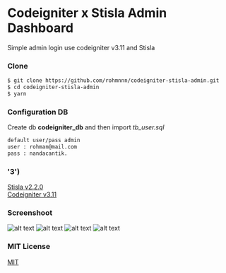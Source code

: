 # Codeigniter x Stisla Admin Dashboard

Simple admin login use codeigniter v3.11 and Stisla 



### Clone
```sh
$ git clone https://github.com/rohmnnn/codeigniter-stisla-admin.git
$ cd codeigniter-stisla-admin
$ yarn
```

### Configuration DB
Create db **codeigniter_db** and then import *tb_user.sql*

```sh
default user/pass admin
user : rohman@mail.com
pass : nandacantik.
```

### '3')
[Stisla v2.2.0](https://getstisla.com/)  
[Codeigniter v3.11](https://codeigniter.com/download)

### Screenshoot

![alt text](https://1.bp.blogspot.com/-wwFkR4HeQw0/X4sA3r9FNGI/AAAAAAAAAH0/daw6ee5k9KMetS8TUCbbV1AZKZfz7hl5gCLcBGAsYHQ/s1920/4.PNG)
![alt text](https://1.bp.blogspot.com/-qdRuPXzULz8/X4sA22eVLZI/AAAAAAAAAHw/tFnXAm8GodcJe_qge70b4PsRHHjkTH0YwCLcBGAsYHQ/s1920/1.PNG)
![alt text](https://1.bp.blogspot.com/-LiyhVW8mnDE/X4sA2kmDmoI/AAAAAAAAAHo/XjG7VxuTrb4INt1p4APQhr3SlNK3kscOgCLcBGAsYHQ/s1920/2.PNG)
![alt text](https://1.bp.blogspot.com/-CenCtjHx5Sg/X4sA2smeKPI/AAAAAAAAAHs/-6_jpoJTKHczVYvMDH75zTCvy5OT2aZDQCLcBGAsYHQ/s1920/3.PNG)

### MIT License
[MIT](https://github.com/rohmnnn/codeigniter-stisla-admin/blob/master/license.txt)
